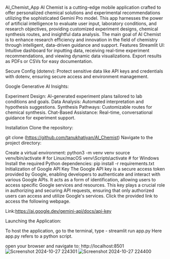 AI_Chemist_App
AI Chemist is a cutting-edge mobile application crafted to offer personalized chemical solutions and experimental recommendations utilizing the sophisticated Gemini Pro model. This app harnesses the power of artificial intelligence to evaluate user input, laboratory conditions, and research objectives, providing customized experiment designs, chemical synthesis routes, and insightful data analysis. The main goal of AI Chemist is to enhance research efficiency and innovation in the field of chemistry through intelligent, data-driven guidance and support.
Features
Streamlit UI: Intuitive dashboard for inputting data, receiving real-time experiment recommendations, and viewing dynamic data visualizations. Export results as PDFs or CSVs for easy documentation.

Secure Config (dotenv): Protect sensitive data like API keys and credentials with dotenv, ensuring secure access and environment management.

Google Generative AI Insights:

Experiment Design: AI-generated experiment plans tailored to lab conditions and goals.
Data Analysis: Automated interpretation and hypothesis suggestions.
Synthesis Pathways: Customizable routes for chemical synthesis.
Chat-Based Assistance: Real-time, conversational guidance for experiment support.

Installation
Clone the repository:

git clone   (https://github.com/tanukhatiyan/AI_Chemist)
Navigate to the project directory:


Create a virtual environment:
python3 -m venv venv
source venv/bin/activate  # for Linux/macOS
venv\Scripts\activate  # for Windows
Install the required Python dependencies:
pip install -r requirements.txt
Initialization of Google API Key
The Google API key is a secure access token provided by Google, enabling developers to authenticate and interact with various Google APIs. It acts as a form of identification, allowing users to access specific Google services and resources. This key plays a crucial role in authorizing and securing API requests, ensuring that only authorized users can access and utilize Google's services.
Click the provided link to access the following webpage.

Link:https://ai.google.dev/gemini-api/docs/api-key

Launching the Application:

To host the application,  go to the terminal, type - streamlit run app.py
Here app.py refers to a python script.



 open your browser and navigate to:
http://localhost:8501
![Screenshot 2024-10-27 224301](https://github.com/user-attachments/assets/cad01007-f372-4821-9ac6-c1beaccab2a1)
![Screenshot 2024-10-27 224400](https://github.com/user-attachments/assets/664ddda0-1842-4a30-afc6-6178e51a6a63)


